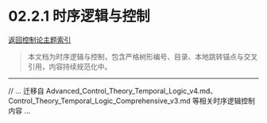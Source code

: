 # 02.2.1 时序逻辑与控制

[返回控制论主题索引](./README.md)

> 本文档为时序逻辑与控制，包含严格树形编号、目录、本地跳转锚点与交叉引用，内容持续规范化中。

---

// ... 迁移自 Advanced_Control_Theory_Temporal_Logic_v4.md、Control_Theory_Temporal_Logic_Comprehensive_v3.md 等相关时序逻辑控制内容 ...
